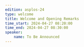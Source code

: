 ```yaml
---
edition: asplos-24
type: welcome
title: Welcome and Opening Remarks
time_start: 2024-04-27 08:20:00
time_end: 2024-04-27 08:30:00
speaker:
    name: To Be Announced  
---
```

